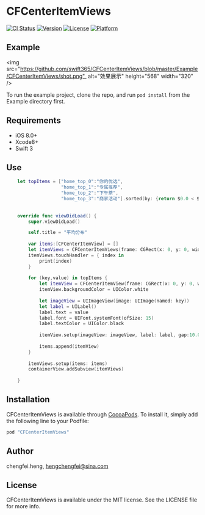 # CFCenterItemViews

[![CI Status](http://img.shields.io/travis/chengfei.heng/CFCenterItemViews.svg?style=flat)](https://travis-ci.org/chengfei.heng/CFCenterItemViews)
[![Version](https://img.shields.io/cocoapods/v/CFCenterItemViews.svg?style=flat)](http://cocoapods.org/pods/CFCenterItemViews)
[![License](https://img.shields.io/cocoapods/l/CFCenterItemViews.svg?style=flat)](http://cocoapods.org/pods/CFCenterItemViews)
[![Platform](https://img.shields.io/cocoapods/p/CFCenterItemViews.svg?style=flat)](http://cocoapods.org/pods/CFCenterItemViews)

## Example
<img src="https://github.com/swift365/CFCenterItemViews/blob/master/Example/CFCenterItemViews/shot.png"  alt="效果展示" height="568" width="320" />

To run the example project, clone the repo, and run `pod install` from the Example directory first.

## Requirements

- iOS 8.0+
- Xcode8+
- Swift 3

## Use
```swift
    let topItems = ["home_top_0":"你的优选",
                    "home_top_1":"专属推荐",
                    "home_top_2":"下午茶",
                    "home_top_3":"商家活动"].sorted(by: {return $0.0 < $1.0})
    
    
    override func viewDidLoad() {
        super.viewDidLoad()

        self.title = "平均分布"
        
        var items:[CFCenterItemView] = []
        let itemViews = CFCenterItemViews(frame: CGRect(x: 0, y: 0, width: containerView.frame.size.width, height: containerView.frame.size.height))
        itemViews.touchHandler = { index in
            print(index)
        }
        
        for (key,value) in topItems {
            let itemView = CFCenterItemView(frame: CGRect(x: 0, y: 0, width: 0, height: itemViews.frame.size.height))
            itemView.backgroundColor = UIColor.white
            
            let imageView = UIImageView(image: UIImage(named: key))
            let label = UILabel()
            label.text = value
            label.font = UIFont.systemFont(ofSize: 15)
            label.textColor = UIColor.black
            
            itemView.setup(imageView: imageView, label: label, gap:10.0)
            
            items.append(itemView)
        }
        
        itemViews.setup(items: items)
        containerView.addSubview(itemViews)
        
    }
```

## Installation

CFCenterItemViews is available through [CocoaPods](http://cocoapods.org). To install
it, simply add the following line to your Podfile:

```ruby
pod "CFCenterItemViews"
```

## Author

chengfei.heng, hengchengfei@sina.com

## License

CFCenterItemViews is available under the MIT license. See the LICENSE file for more info.
